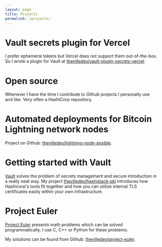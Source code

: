 ```yaml
---
layout: page
title: Projects
permalink: /projects/
---
```


# Vault secrets plugin for Vercel

I prefer ephemeral tokens but Vercel does not support them out-of-the-box. So I wrote a plugin for Vault at [thevilledev/vault-plugin-secrets-vercel](https://github.com/thevilledev/vault-plugin-secrets-vercel).

# Open source

Whenever I have the time I contribute to Github projects I personally use and like. Very often a HashiCorp repository.

# Automated deployments for Bitcoin Lightning network nodes

Project on Github: [thevilledev/lightning-node-ansible](https://github.com/thevilledev/lightning-node-ansible).

# Getting started with Vault

[Vault](https://vaultproject.io) solves the problem of secrets management and secure introduction in
a really neat way. My project [thevilledev/hashistack-pki](https://github.com/thevilledev/hashistack-pki)
introduces how Hashicorp's tools fit together and how you can utilize internal TLS certificates
easily within your own infrastructure.

# Project Euler

[Project Euler](http://projecteuler.net/) presents math problems which can be solved programmatically. I use C, C++ or Python for these problems.

My solutions can be found from Github: [thevilledev/project-euler](https://github.com/thevilledev/project-euler).
